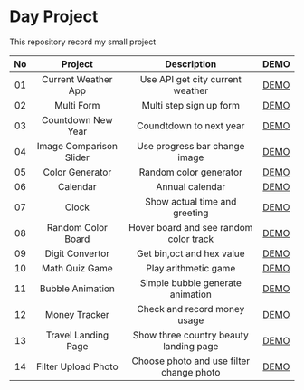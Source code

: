 # Day Project

This repository record my small project

| No  |         Project         |               Description                |                                  DEMO                                  |
| :-: | :---------------------: | :--------------------------------------: | :--------------------------------------------------------------------: |
| 01  |   Current Weather App   |     Use API get city current weather     |   [DEMO](https://day-project.zkhsin.now.sh/Current%20Weather%20App/)   |
| 02  |       Multi Form        |         Multi step sign up form          |        [DEMO](https://day-project.zkhsin.now.sh/Multi%20Form/)         |
| 03  |   Countdown New Year    |         Coundtdown to next year          |   [DEMO](https://day-project.zkhsin.now.sh/Countdown%20New%20Year/)    |
| 04  | Image Comparison Slider |      Use progress bar change image       | [DEMO](https://day-project.zkhsin.now.sh/Image%20Comparison%20Slider/) |
| 05  |     Color Generator     |          Random color generator          |      [DEMO](https://day-project.zkhsin.now.sh/Color%20Generator/)      |
| 06  |        Calendar         |             Annual calendar              |          [DEMO](https://day-project.zkhsin.now.sh/Calendar/)           |
| 07  |          Clock          |      Show actual time and greeting       |            [DEMO](https://day-project.zkhsin.now.sh/Clock/)            |
| 08  |   Random Color Board    |  Hover board and see random color track  |   [DEMO](https://day-project.zkhsin.now.sh/Random%20Color%20Board/)    |
| 09  |     Digit Convertor     |        Get bin,oct and hex value         |      [DEMO](https://day-project.zkhsin.now.sh/Digit%20Convertor/)      |
| 10  |     Math Quiz Game      |           Play arithmetic game           |     [DEMO](https://day-project.zkhsin.now.sh/Math%20Quiz%20Game/)      |
| 11  |    Bubble Animation     |     Simple bubble generate animation     |     [DEMO](https://day-project.zkhsin.now.sh/Bubble%20Animation/)      |
| 12  |      Money Tracker      |       Check and record money usage       |       [DEMO](https://day-project.zkhsin.now.sh/Money%20Tracker/)       |
| 13  |   Travel Landing Page   |  Show three country beauty landing page  |   [DEMO](https://day-project.zkhsin.now.sh/Travel%20Landing%20Page/)   |
| 14  |   Filter Upload Photo   | Choose photo and use filter change photo |   [DEMO](https://day-project.zkhsin.now.sh/Filter%20Upload%20Photo/)   |
